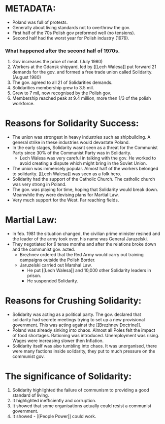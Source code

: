 # METADATA:
- Poland was full of protests.
- Generally about living standards not to overthrow the gov.
- First half of the 70s Polish gov preformed well (no tensions).
- Second half had the worst year for Polish industry (1979).

### What happened after the second half of 1970s.
1. Gov increases the price of meat. (July 1980)
2. Workers at the Gdansk shipyard, led by [[Lech Walesa]] put forward 21 demands for the gov. and formed a free trade union called Solidarity. (August 1980)
3. The gov. agreed to all 21 of Solidarities demands.
4. Solidarities membership grew to 3.5 mil.
5. Grew to 7 mil, now recognised by the Polish gov.
6. Membership reached peak at 9.4 million, more then 1/3 of the polish workforce.

# Reasons for Solidarity Success:
- The union was strongest in heavy industries such as shipbuilding. A general strike in these industries would devastate Poland.
- In the early stages, Solidarity wasnt seen as a threat for the Communist Party since 30% of the Communist Party was in Solidarity.
	- Lech Walesa was very careful in talking with the gov. He worked to avoid creating  a dispute which might bring in the Soviet Union.
- The union was immensely popular. Almost half of the workers belonged to solidarity. [[Lech Walesa]] was seen as a folk hero.
- Solidarity had the support of the Catholic Church. The catholic church was very strong in Poland.
- The gov. was playing for time, hoping that Solidarity would break down. Meanwhile they were devising plans for Martial Law.
- Very much support for the West. Far reaching fields.

# Martial Law:
- In feb. 1981 the situation changed, the civilian prime minister resined and the leader of the army took over, his name was General Jaruzelski.
- They negotiated for 9 tense months and after the relations broke down and the communist gov. acted.
	- Brezhnev ordered that the Red Army would carry out training campaigns outside the Polish Border.
	- Jaruzelski carried out Marshal Law.
		- He put [[Lech Walesa]] and 10,000 other Solidarity leaders in prison.
		- He suspended Solidarity.

# Reasons for Crushing Solidarity:
- Solidarity was acting as a political party. The gov. declared that solidarity had secrete meetings trying to set up a new provisional government. This was acting against the [[Brezhnev Doctrine]].
- Poland was already sinking into chaos. Almost all Poles felt the impact of food shortages. Rationing was introduced. Unemployment was rising. Wages were increasing slower then Inflation.
- Solidarity itself was also tumbling into chaos. It was unorganised, there were many factions inside solidarity, they put to much pressure on the communist gov.

# The significance of Solidarity:
1. Solidarity highlighted the failure of communism to providing a good standard of living. 
2. It highlighted inefficiently and corruption.
3. It showed that some organisations actually could resist a communist government.
4. It showed - [[People Power]] could work.


